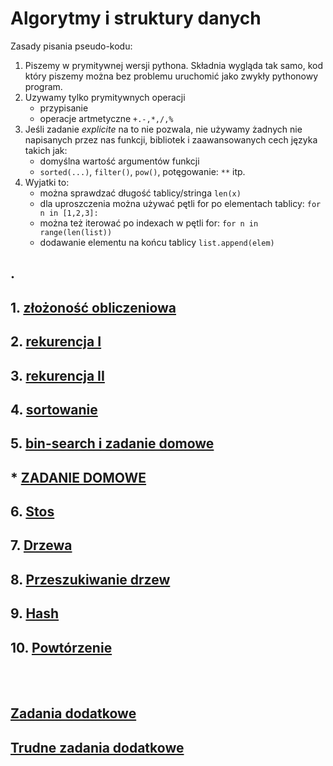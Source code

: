 # Algorytmy i struktury danych

Zasady pisania pseudo-kodu:
1. Piszemy w prymitywnej wersji pythona. Składnia wygląda tak samo, kod który piszemy można bez problemu uruchomić jako zwykły pythonowy program.
2. Uzywamy tylko prymitywnych operacji 
    - przypisanie
    - operacje artmetyczne `+.-,*,/,%`
3. Jeśli zadanie *explicite* na to nie pozwala, nie używamy żadnych nie napisanych przez nas funkcji, bibliotek i zaawansowanych cech języka takich jak:
    - domyślna wartość argumentów funkcji
    - `sorted(...)`, `filter()`, `pow()`, potęgowanie: `**` itp.
4. Wyjatki to:
    - można sprawdzać długość tablicy/stringa `len(x)`
    - dla uproszczenia można używać pętli for po elementach tablicy: `for n in [1,2,3]:`
    - można też iterować po indexach w pętli for: `for n in range(len(list))`
    - dodawanie elementu na końcu tablicy `list.append(elem)`

.
--------------------

## 1. [złożoność obliczeniowa](/lekcja1.md)
## 2. [rekurencja I](/lekcja2.md)
## 3. [rekurencja II](/lekcja3.md)
## 4. [sortowanie](/lekcja4.md)
## 5. [bin-search i zadanie domowe](/lekcja5.md)
## * [ZADANIE DOMOWE](/zadanie_domowe.md)
## 6. [Stos](/lekcja6.md)
## 7. [Drzewa](/lekcja7.md)
## 8. [Przeszukiwanie drzew](/lekcja8.md)
## 9. [Hash](/lekcja9.md)
## 10. [Powtórzenie](/lekcja10.md)

<br>
<br>

## [Zadania dodatkowe](/dodatkowe.md)
## [Trudne zadania dodatkowe](/trudne.md)
